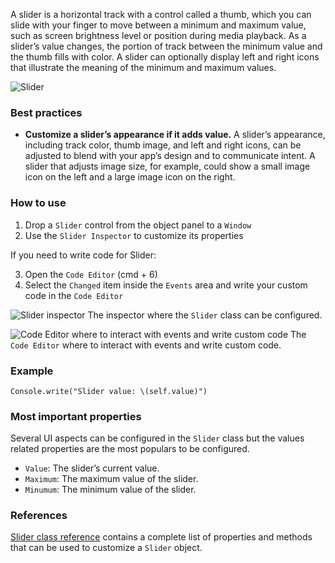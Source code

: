 A slider is a horizontal track with a control called a thumb, which you can slide with your finger to move between a minimum and maximum value, such as screen brightness level or position during media playback. As a slider’s value changes, the portion of track between the minimum value and the thumb fills with color. A slider can optionally display left and right icons that illustrate the meaning of the minimum and maximum values.

![Slider](images/slider1.png)

### Best practices
* **Customize a slider’s appearance if it adds value.** A slider’s appearance, including track color, thumb image, and left and right icons, can be adjusted to blend with your app’s design and to communicate intent. A slider that adjusts image size, for example, could show a small image icon on the left and a large image icon on the right.

### How to use
1. Drop a `Slider` control from the object panel to a `Window`
2. Use the `Slider Inspector` to customize its properties

If you need to write code for Slider:

3. Open the `Code Editor` (cmd + 6)
4. Select the `Changed` item inside the `Events` area and write your custom code in the `Code Editor`

![`Slider` inspector](images/slider2.png)
The inspector where the `Slider` class can be configured.

![`Code Editor` where to interact with events and write custom code](images/slider3.png)
The `Code Editor` where to interact with events and write custom code.

### Example
```
Console.write("Slider value: \(self.value)")
```

### Most important properties
Several UI aspects can be configured in the `Slider` class but the values related properties are the most populars to be configured.
- `Value`: The slider’s current value.
- `Maximum`: The maximum value of the slider.
- `Minumum`: The minimum value of the slider.

### References
[Slider class reference](../classes/Slider.html) contains a complete list of properties and methods that can be used to customize a `Slider` object.
